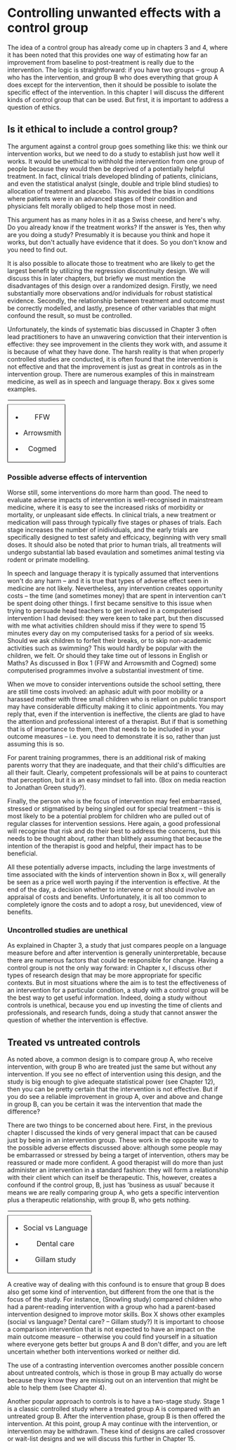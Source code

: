 



# Controlling unwanted effects with a control group

The idea of a control group has already come up in chapters 3 and 4, where it has been noted that this provides one way of estimating how far an improvement from baseline to post-treatment is really due to the intervention. The logic is straightforward: if you have two groups – group A who has the intervention, and group B who does everything that group A does except for the intervention, then it should be possible to isolate the specific effect of the intervention. In this chapter I will discuss the different kinds of control group that can be used. But first, it is important to address a question of ethics.

## Is it ethical to include a control group?

The argument against a control group goes something like this: we think our intervention works, but we need to do a study to establish just how well it works. It would be unethical to withhold the intervention from one group of people because they would then be deprived of a potentially helpful treatment. In fact, clinical trials developed blinding of patients, clinicians, and even the statistical analyst (single, double and triple blind studies) to allocation of treatment and placebo. This avoided the bias in conditions where patients were in an advanced stages of their condition and physicians felt morally obliged to help those most in need. 

This argument has as many holes in it as a Swiss cheese, and here's why. Do you already know if the treatment works? If the answer is Yes, then why are you doing a study? Presumably it is because you think and hope it works, but don't actually have evidence that it does. So you don't know and you need to find out. 
<!--Paul Comment: I have added some text here that refers to the regression discontinuity paradigm-->
It is also possible to allocate those to treatment who are likely to get the largest benefit by utilizing the regression discontinuity design. We will discuss this in later chapters, but briefly we must mention the disadvantages of this design over a randomized design. Firstly, we need substantially more observations and/or individuals for robust statistical evidence. Secondly, the relationship between treatment and outcome must be correctly modelled, and lastly, presence of other variables that might confound the result, so must be controlled.

Unfortunately, the kinds of systematic bias discussed in Chapter 3 often lead practitioners to have an unwavering conviction that their intervention is effective: they see improvement in the clients they work with, and assume it is because of what they have done. The harsh reality is that when properly controlled studies are conducted, it is often found that the intervention is not effective and that the improvement is just as great in controls as in the intervention group. There are numerous examples of this in mainstream medicine, as well as in speech and language therapy. Box x gives some examples. 
<!--Paul comment: Added a test box here as you mention in text. Needs populating with relevant examples.-->



<table class='gmisc_table' style='border-collapse: collapse; margin-top: 1em; margin-bottom: 1em;' >
<thead>
<tr>
<th style='border-bottom: 1px solid grey; border-top: 2px solid grey; text-align: center;'></th>
</tr>
</thead>
<tbody>
<tr>
<td style='border-bottom: 2px solid grey; border-left: 1px solid black; border-right: 1px solid black; text-align: center;'><ul><li>FFW</li></ul><ul><li>Arrowsmith</li></ul><ul><li>Cogmed</li></ul></td>
</tr>
</tbody>
</table>




### Possible adverse effects of intervention

Worse still, some interventions do more harm than good. The need to evaluate adverse impacts of intervention is well-recognised in mainstream medicine, where it is easy to see the increased risks of morbidity or mortality, or unpleasant side effects. In clinical trials, a new treatment or medication will pass through typically five stages or phases of trials. Each stage increases the number of inidividuals, and the early trials are specifically designed to test safety and effcicacy, beginning with very small doses. It should also be noted that prior to human trials, all treatments will undergo substantial lab based evaulation and sometimes animal testing via rodent or primate modelling. 

In speech and language therapy it is typically assumed that interventions won't do any harm – and it is true that types of adverse effect seen in medicine are not likely. Nevertheless, any intervention creates opportunity costs – the time (and sometimes money) that are spent in intervention can't be spent doing other things. I first became sensitive to this issue when trying to persuade head teachers to get involved in a computerised intervention I had devised: they were keen to take part, but then discussed with me what activities children should miss if they were to spend 15 minutes every day on my computerised tasks for a period of six weeks. Should we ask children to forfeit their breaks, or to skip non-academic activities such as swimming? This would hardly be popular with the children, we felt. Or should they take time out of lessons in English or Maths? As discussed in Box 1 (FFW and Arrowsmith and Cogmed) some computerised programmes involve a substantial investment of time. 

When we move to consider interventions outside the school setting, there are still time costs involved: an aphasic adult with poor mobility or a harassed mother with three small children who is reliant on public transport may have considerable difficulty making it to clinic appointments. You may reply that, even if the intervention is ineffective, the clients are glad to have the attention and professional interest of a therapist. But if that is something that is of importance to them, then that needs to be included in your outcome measures – i.e. you need to demonstrate it is so, rather than just assuming this is so. 

For parent training programmes, there is an additional risk of making parents worry that they are inadequate, and that their child's difficulties are all their fault. Clearly, competent professionals will be at pains to counteract that perception, but it is an easy mindset to fall into. (Box on media reaction to Jonathan Green study?). 

Finally, the person who is the focus of intervention may feel embarrassed, stressed or stigmatised by being singled out for special treatment – this is most likely to be a potential problem for children who are pulled out of regular classes for intervention sessions. Here again, a good professional will recognise that risk and do their best to address the concerns, but this needs to be thought about, rather than blithely assuming that because the intention of the therapist is good and helpful, their impact has to be beneficial.

All these potentially adverse impacts, including the large investments of time associated with the kinds of intervention shown in Box x, will generally be seen as a price well worth paying if the intervention is effective. At the end of the day, a decision whether to intervene or not should involve an appraisal of costs and benefits. Unfortunately, it is all too common to completely ignore the costs and to adopt a rosy, but unevidenced, view of benefits.

### Uncontrolled studies are unethical

As explained in Chapter 3, a study that just compares people on a language measure before and after intervention is generally uninterpretable, because there are numerous factors that could be responsible for change. Having a control group is not the only way forward: in Chapter x, I discuss other types of research design that may be more appropriate for specific contexts. But in most situations where the aim is to test the effectiveness of an intervention for a particular condition, a study with a control group will be the best way to get useful information. Indeed, doing a study without controls is unethical, because you end up investing the time of clients and professionals, and research funds, doing a study that cannot answer the question of whether the intervention is effective.

## Treated vs untreated controls

As noted above, a common design is to compare group A, who receive intervention, with group B who are treated just the same but without any intervention. If you see no effect of intervention using this design, and the study is big enough to give adequate statistical power (see Chapter 12), then you can be pretty certain that the intervention is not effective. But if you do see a reliable improvement in group A, over and above and change in group B, can you be certain it was the intervention that made the difference?

There are two things to be concerned about here. First, in the previous chapter I discussed the kinds of very general impact that can be caused just by being in an intervention group. These work in the opposite way to the possible adverse effects discussed above: although some people may be embarrassed or stressed by being a target of intervention, others may be reassured or made more confident. A good therapist will do more than just administer an intervention in a standard fashion: they will form a relationship with their client which can itself be therapeutic. This, however, creates a confound if the control group, B, just has 'business as usual' because it means we are really comparing group A, who gets a specific intervention plus a therapeutic relationship, with group B, who gets nothing. 

<!--Paul comment: Added a test box here as you mention in text. Needs populating with relevant examples.-->

<table class='gmisc_table' style='border-collapse: collapse; margin-top: 1em; margin-bottom: 1em;' >
<thead>
<tr>
<th style='border-bottom: 1px solid grey; border-top: 2px solid grey; text-align: center;'></th>
</tr>
</thead>
<tbody>
<tr>
<td style='border-bottom: 2px solid grey; border-left: 1px solid black; border-right: 1px solid black; text-align: center;'><ul><li>Social vs Language</li></ul><ul><li>Dental care</li></ul><ul><li>Gillam study</li></ul></td>
</tr>
</tbody>
</table>

A creative way of dealing with this confound is to ensure that group B does also get some kind of intervention, but different from the one that is the focus of the study. For instance, (Snowling study) compared children who had a parent-reading intervention with a group who had a parent-based intervention designed to improve motor skills. Box X shows other examples (social vs language? Dental care? – Gillam study?) It is important to choose a comparison intervention that is not expected to have an impact on the main outcome measure – otherwise you could find yourself in a situation where everyone gets better but groups A and B don't differ, and you are left uncertain whether both interventions worked or neither did.

The use of a contrasting intervention overcomes another possible concern about untreated controls, which is those in group B may actually do worse because they know they are missing out on an intervention that might be able to help them (see Chapter 4). 


Another popular approach to controls is to have a two-stage study. Stage 1 is a classic controlled study where a treated group A is compared with an untreated group B. After the intervention phase, group B is then offered the intervention. At this point, group A may continue with the intervention, or intervention may be withdrawn. These kind of designs are called crossover or wait-list designs and we will discuss this further in Chapter 15.

